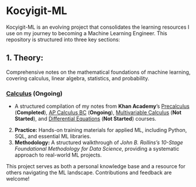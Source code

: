 # Kocyigit-ML
Kocyigit-ML is an evolving project that consolidates the learning resources I use on my journey to becoming a Machine Learning Engineer. This repository is structured into three key sections:

## 1. Theory:
Comprehensive notes on the mathematical foundations of machine learning, covering calculus, linear algebra, statistics, and probability.

### [Calculus](./01_theory//01_calculus/) (__Ongoing__)
- A structured compilation of my notes from **Khan Academy**’s [Precalculus](https://www.khanacademy.org/math/precalculus) (__Completed__), [AP Calculus BC](https://www.khanacademy.org/math/ap-calculus-bc) (__Ongoing__), [Multivariable Calculus](https://www.khanacademy.org/math/multivariable-calculus) (__Not Started__), and [Differential Equations](https://www.khanacademy.org/math/differential-equations) (__Not Started__) courses.



2. **Practice:** Hands-on training materials for applied ML, including Python, SQL, and essential ML libraries.
3. **Methodology:** A structured walkthrough of *John B. Rollins’s 10-Stage Foundational Methodology for Data Science*, providing a systematic approach to real-world ML projects.

This project serves as both a personal knowledge base and a resource for others navigating the ML landscape. Contributions and feedback are welcome!
